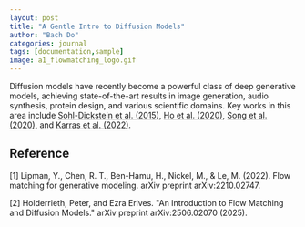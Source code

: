 ```yaml
---
layout: post
title: "A Gentle Intro to Diffusion Models"
author: "Bach Do"
categories: journal
tags: [documentation,sample]
image: a1_flowmatching_logo.gif
---
```


Diffusion models have recently become a powerful class of deep generative models, achieving state-of-the-art results in image generation, audio synthesis, protein design, and various scientific domains. Key works in this area include [Sohl-Dickstein et al. (2015)](https://arxiv.org/abs/1503.03585), [Ho et al. (2020)](https://arxiv.org/abs/2006.11239), [Song et al. (2020)](https://arxiv.org/abs/2011.13456), and [Karras et al. (2022)](https://arxiv.org/abs/2206.00364).

## Reference

[1] Lipman, Y., Chen, R. T., Ben-Hamu, H., Nickel, M., & Le, M. (2022). Flow matching for generative modeling. arXiv preprint arXiv:2210.02747.

[2] Holderrieth, Peter, and Ezra Erives. "An Introduction to Flow Matching and Diffusion Models." arXiv preprint arXiv:2506.02070 (2025).




